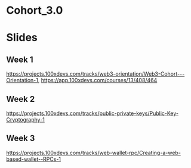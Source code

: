 # Cohort_3.0

# Slides

## Week 1
https://projects.100xdevs.com/tracks/web3-orientation/Web3-Cohort---Orientation-1,
https://app.100xdevs.com/courses/13/408/464

## Week 2
https://projects.100xdevs.com/tracks/public-private-keys/Public-Key-Cryptography-1

## Week 3
https://projects.100xdevs.com/tracks/web-wallet-rpc/Creating-a-web-based-wallet--RPCs-1 